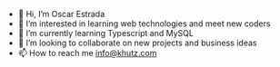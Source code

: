 - 👋 Hi, I’m Oscar Estrada
- 👀 I’m interested in learning web technologies and meet new coders
- 🌱 I’m currently learning Typescript and MySQL
- 💞️ I’m looking to collaborate on new projects and business ideas
- 📫 How to reach me info@khutz.com

<!---
OscarStrada/OscarStrada is a ✨ special ✨ repository because its `README.md` (this file) appears on your GitHub profile.
You can click the Preview link to take a look at your changes.
--->
